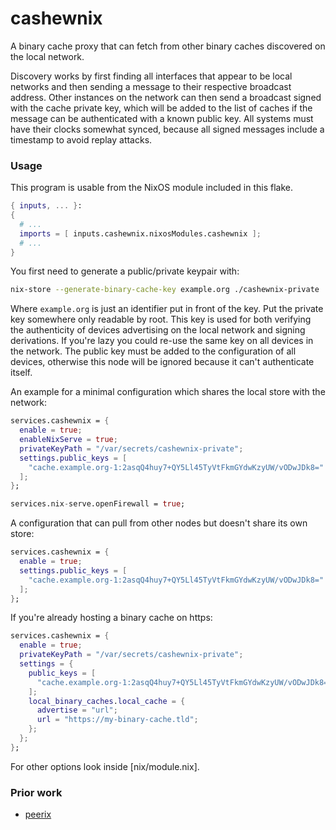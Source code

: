 # cashewnix
A binary cache proxy that can fetch from other binary caches discovered on the local network.

Discovery works by first finding all interfaces that appear to be local networks and then
sending a message to their respective broadcast address. Other instances on the network
can then send a broadcast signed with the cache private key, which will be added
to the list of caches if the message can be authenticated with a known public key. All systems
must have their clocks somewhat synced, because all signed messages include a timestamp
to avoid replay attacks.

### Usage
This program is usable from the NixOS module included in this flake.
```nix
{ inputs, ... }:
{
  # ...
  imports = [ inputs.cashewnix.nixosModules.cashewnix ];
  # ...
}
```
You first need to generate a public/private keypair with:
```sh
nix-store --generate-binary-cache-key example.org ./cashewnix-private ./cashewnix-public
```
Where `example.org` is just an identifier put in front of the key. Put the private key
somewhere only readable by root. This key is used for both verifying the authenticity
of devices advertising on the local network and signing derivations. If you're lazy
you could re-use the same key on all devices in the network. The public key must
be added to the configuration of all devices, otherwise this node will be ignored because
it can't authenticate itself.

An example for a minimal configuration which shares the local store
with the network:
```nix
services.cashewnix = {
  enable = true;
  enableNixServe = true;
  privateKeyPath = "/var/secrets/cashewnix-private";
  settings.public_keys = [ 
    "cache.example.org-1:2asqQ4huy7+QY5Ll45TyVtFkmGYdwKzyUW/vODwJDk8="
  ];
};

services.nix-serve.openFirewall = true;
```

A configuration that can pull from other nodes but doesn't
share its own store:
```nix
services.cashewnix = {
  enable = true;
  settings.public_keys = [
    "cache.example.org-1:2asqQ4huy7+QY5Ll45TyVtFkmGYdwKzyUW/vODwJDk8="
  ];
};
```
If you're already hosting a binary cache on https:
```nix
services.cashewnix = {
  enable = true;
  privateKeyPath = "/var/secrets/cashewnix-private";
  settings = {
    public_keys = [
      "cache.example.org-1:2asqQ4huy7+QY5Ll45TyVtFkmGYdwKzyUW/vODwJDk8="
    ];
    local_binary_caches.local_cache = {
      advertise = "url";
      url = "https://my-binary-cache.tld";
    };
  };
};
```

For other options look inside [nix/module.nix].

### Prior work
- [peerix](https://github.com/cid-chan/peerix)
